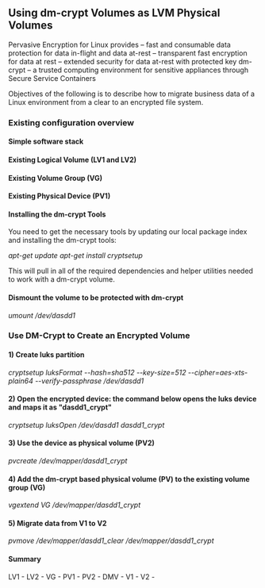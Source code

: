 ## Using dm-crypt Volumes as LVM Physical Volumes

Pervasive Encryption for Linux provides
– fast and consumable data protection for data in-flight and data at-rest
– transparent fast encryption for data at rest
– extended security for data at-rest with protected key dm-crypt
– a trusted computing environment for sensitive appliances through Secure Service Containers

Objectives of the following is to describe how to migrate business data of a Linux environment from a clear to an encrypted file system.

### Existing configuration overview

#### Simple software stack
#### Existing Logical Volume (LV1 and LV2)
#### Existing Volume Group (VG)
#### Existing Physical Device (PV1)

#### Installing the dm-crypt Tools
You need to get the necessary tools by updating our local package index and installing the dm-crypt tools:

  *apt-get update*
  *apt-get install cryptsetup*

This will pull in all of the required dependencies and helper utilities needed to work with a dm-crypt volume.

#### Dismount the volume to be protected with dm-crypt
  *umount /dev/dasdd1*

### Use DM-Crypt to Create an Encrypted Volume

#### 1) Create luks partition
  *cryptsetup luksFormat --hash=sha512 --key-size=512 --cipher=aes-xts-plain64 --verify-passphrase /dev/dasdd1*

#### 2) Open the encrypted device: the command below opens the luks device and maps it as "dasdd1_crypt"
  *cryptsetup luksOpen /dev/dasdd1 dasdd1_crypt*

#### 3) Use the device as physical volume (PV2)
  *pvcreate /dev/mapper/dasdd1_crypt*

#### 4) Add the dm-crypt based physical volume (PV) to the existing volume group (VG)
  *vgextend VG /dev/mapper/dasdd1_crypt*

#### 5) Migrate data from V1 to V2
  *pvmove /dev/mapper/dasdd1_clear /dev/mapper/dasdd1_crypt*

#### Summary
LV1 -
LV2 -
VG -
PV1 -
PV2 -
DMV -
V1 -
V2 -

